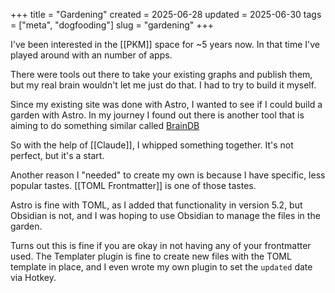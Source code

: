 +++
title = "Gardening"
created = 2025-06-28
updated = 2025-06-30
tags = ["meta", "dogfooding"]
slug = "gardening"
+++

I've been interested in the [[PKM]] space for ~5 years now. In that time I've played around with an number of apps.

There were tools out there to take your existing graphs and publish them, but my real brain wouldn't let me just do that. I had to try to build it myself.

Since my existing site was done with Astro, I wanted to see if I could build a garden with Astro. In my journey I found out there is another tool that is aiming to do something similar called [BrainDB](https://astro-digital-garden.stereobooster.com/recipes/braindb/)

So with the help of [[Claude]], I whipped something together. It's not perfect, but it's a start.

Another reason I "needed" to create my own is because I have specific, less popular tastes. [[TOML Frontmatter]] is one of those tastes.

Astro is fine with TOML, as I added that functionality in version 5.2, but Obsidian is not, and I was hoping to use Obsidian to manage the files in the garden.

Turns out this is fine if you are okay in not having any of your frontmatter used. The Templater plugin is fine to create new files with the TOML template in place, and I even wrote my own plugin to set the `updated` date via Hotkey.
